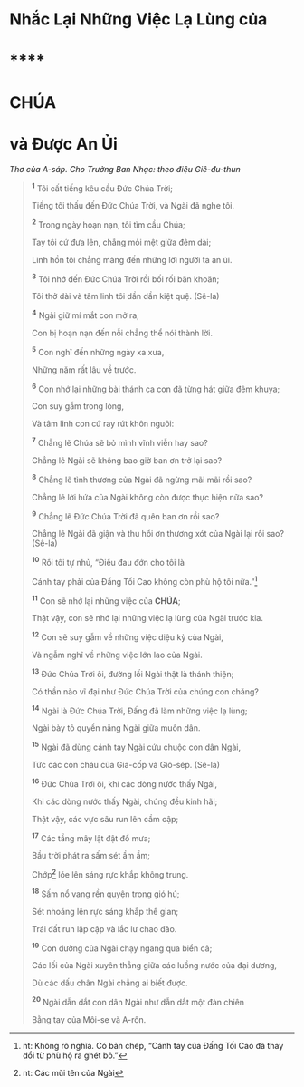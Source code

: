# Nhắc Lại Những Việc Lạ Lùng của

# \*\*\*\*

# CHÚA

# và Được An Ủi

_Thơ của A-sáp. Cho Trưởng Ban Nhạc: theo điệu Giê-đu-thun_

> <sup><b>1</b></sup> Tôi cất tiếng kêu cầu Đức Chúa Trời;
>
> Tiếng tôi thấu đến Đức Chúa Trời, và Ngài đã nghe tôi.
>
> <sup><b>2</b></sup> Trong ngày hoạn nạn, tôi tìm cầu Chúa;
>
> Tay tôi cứ đưa lên, chẳng mỏi mệt giữa đêm dài;
>
> Linh hồn tôi chẳng màng đến những lời người ta an ủi.
>
> <sup><b>3</b></sup> Tôi nhớ đến Đức Chúa Trời rồi bối rối băn khoăn;
>
> Tôi thở dài và tâm linh tôi dần dần kiệt quệ. (Sê-la)
>
> <sup><b>4</b></sup> Ngài giữ mí mắt con mở ra;
>
> Con bị hoạn nạn đến nỗi chẳng thể nói thành lời.
>
> <sup><b>5</b></sup> Con nghĩ đến những ngày xa xưa,
>
> Những năm rất lâu về trước.
>
> <sup><b>6</b></sup> Con nhớ lại những bài thánh ca con đã từng hát giữa đêm khuya;
>
> Con suy gẫm trong lòng,
>
> Và tâm linh con cứ ray rứt khôn nguôi:
>
> <sup><b>7</b></sup> Chẳng lẽ Chúa sẽ bỏ mình vĩnh viễn hay sao?
>
> Chẳng lẽ Ngài sẽ không bao giờ ban ơn trở lại sao?
>
> <sup><b>8</b></sup> Chẳng lẽ tình thương của Ngài đã ngừng mãi mãi rồi sao?
>
> Chẳng lẽ lời hứa của Ngài không còn được thực hiện nữa sao?
>
> <sup><b>9</b></sup> Chẳng lẽ Đức Chúa Trời đã quên ban ơn rồi sao?
>
> Chẳng lẽ Ngài đã giận và thu hồi ơn thương xót của Ngài lại rồi sao? (Sê-la)
>
> <sup><b>10</b></sup> Rồi tôi tự nhủ, “Điều đau đớn cho tôi là
>
> Cánh tay phải của Đấng Tối Cao không còn phù hộ tôi nữa.”[^1-95229a5c-fac1-4d08-b757-02e7a5370982]
>
> <sup><b>11</b></sup> Con sẽ nhớ lại những việc của **CHÚA**;
>
> Thật vậy, con sẽ nhớ lại những việc lạ lùng của Ngài trước kia.
>
> <sup><b>12</b></sup> Con sẽ suy gẫm về những việc diệu kỳ của Ngài,
>
> Và ngẫm nghĩ về những việc lớn lao của Ngài.
>
> <sup><b>13</b></sup> Đức Chúa Trời ôi, đường lối Ngài thật là thánh thiện;
>
> Có thần nào vĩ đại như Đức Chúa Trời của chúng con chăng?
>
> <sup><b>14</b></sup> Ngài là Đức Chúa Trời, Đấng đã làm những việc lạ lùng;
>
> Ngài bày tỏ quyền năng Ngài giữa muôn dân.
>
> <sup><b>15</b></sup> Ngài đã dùng cánh tay Ngài cứu chuộc con dân Ngài,
>
> Tức các con cháu của Gia-cốp và Giô-sép. (Sê-la)
>
> <sup><b>16</b></sup> Đức Chúa Trời ôi, khi các dòng nước thấy Ngài,
>
> Khi các dòng nước thấy Ngài, chúng đều kinh hãi;
>
> Thật vậy, các vực sâu run lên cầm cập;
>
> <sup><b>17</b></sup> Các tầng mây lật đật đổ mưa;
>
> Bầu trời phát ra sấm sét ầm ầm;
>
> Chớp[^2-95229a5c-fac1-4d08-b757-02e7a5370982] lóe lên sáng rực khắp không trung.
>
> <sup><b>18</b></sup> Sấm nổ vang rền quyện trong gió hú;
>
> Sét nhoáng lên rực sáng khắp thế gian;
>
> Trái đất run lập cập và lắc lư chao đảo.
>
> <sup><b>19</b></sup> Con đường của Ngài chạy ngang qua biển cả;
>
> Các lối của Ngài xuyên thẳng giữa các luồng nước của đại dương,
>
> Dù các dấu chân Ngài chẳng ai biết được.
>
> <sup><b>20</b></sup> Ngài dẫn dắt con dân Ngài như dẫn dắt một đàn chiên
>
> Bằng tay của Môi-se và A-rôn.

[^1-95229a5c-fac1-4d08-b757-02e7a5370982]: nt: Không rõ nghĩa. Có bản chép, “Cánh tay của Đấng Tối Cao đã thay đổi từ phù hộ ra ghét bỏ.”

[^2-95229a5c-fac1-4d08-b757-02e7a5370982]: nt: Các mũi tên của Ngài
